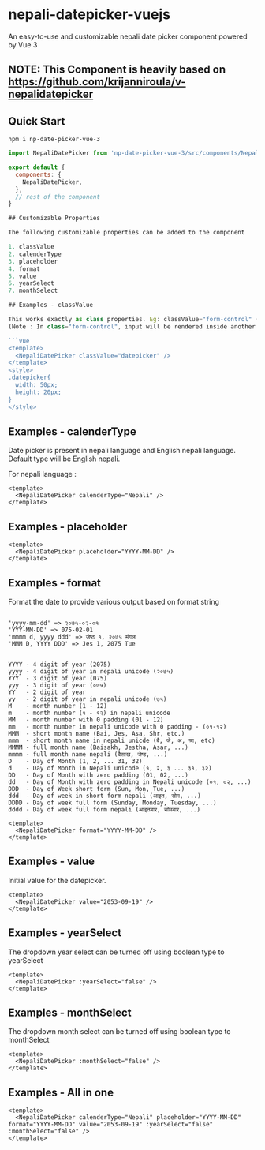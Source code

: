 # nepali-datepicker-vuejs

An easy-to-use and customizable nepali date picker component powered by Vue 3
## NOTE: This Component is heavily based on https://github.com/krijanniroula/v-nepalidatepicker

## Quick Start
```
npm i np-date-picker-vue-3
```

``` javascript
import NepaliDatePicker from 'np-date-picker-vue-3/src/components/NepaliDatePicker.vue';

export default {
  components: {
    NepaliDatePicker,
  },
  // rest of the component
}

## Customizable Properties

The following customizable properties can be added to the component

1. classValue
2. calenderType
3. placeholder
4. format
5. value
6. yearSelect
7. monthSelect

## Examples - classValue

This works exactly as class properties. Eg: classValue="form-control" (boostrap class)
(Note : In class="form-control", input will be rendered inside another input.)

```vue
<template>
  <NepaliDatePicker classValue="datepicker" />
</template>
<style>
.datepicker{
  width: 50px;
  height: 20px;
}
</style>
```


## Examples - calenderType

Date picker is present in nepali language and English nepali language.
Default type will be English nepali.

For nepali language :

```vue
<template>
  <NepaliDatePicker calenderType="Nepali" />
</template>

```

## Examples - placeholder

```vue
<template>
  <NepaliDatePicker placeholder="YYYY-MM-DD" />
</template>

```

## Examples - format

Format the date to provide various output based on format string

```vue

'yyyy-mm-dd' => २०७५-०२-०१
'YYY-MM-DD' => 075-02-01
'mmmm d, yyyy ddd' => जेष्ठ १, २०७५ मंगल
'MMM D, YYYY DDD' => Jes 1, 2075 Tue

```

```vue

YYYY - 4 digit of year (2075)
yyyy - 4 digit of year in nepali unicode (२०७५)
YYY  - 3 digit of year (075)
yyy  - 3 digit of year (०७५)
YY   - 2 digit of year
yy   - 2 digit of year in nepali unicode (७५)
M    - month number (1 - 12)
m    - month number (१ - १२) in nepali unicode
MM   - month number with 0 padding (01 - 12)
mm   - month number in nepali unicode with 0 padding - (०१-१२)
MMM  - short month name (Bai, Jes, Asa, Shr, etc.)
mmm  - short month name in nepali unicde (ब‍ै, जे, अ, श्रा, etc)
MMMM - full month name (Baisakh, Jestha, Asar, ...)
mmmm - full month name nepali (बैसाख, जेष्ठ, ...)
D    - Day of Month (1, 2, ... 31, 32)
d    - Day of Month in Nepali unicode (१, २, ३ ... ३१, ३२)
DD   - Day of Month with zero padding (01, 02, ...)
dd   - Day of Month with zero padding in Nepali unicode (०१, ०२, ...)
DDD  - Day of Week short form (Sun, Mon, Tue, ...)
ddd  - Day of week in short form nepali (आइत, सोम, ...)
DDDD - Day of week full form (Sunday, Monday, Tuesday, ...)
dddd - Day of week full form nepali (आइतबार, सोमबार, ...)

```

```vue
<template>
  <NepaliDatePicker format="YYYY-MM-DD" />
</template>

```

## Examples - value

Initial value for the datepicker.

```vue
<template>
  <NepaliDatePicker value="2053-09-19" />
</template>

```

## Examples - yearSelect

The dropdown year select can be turned off using boolean type to yearSelect

```vue
<template>
  <NepaliDatePicker :yearSelect="false" />
</template>

```

## Examples - monthSelect

The dropdown month select can be turned off using boolean type to monthSelect

```vue
<template>
  <NepaliDatePicker :monthSelect="false" />
</template>

```

## Examples - All in one

```vue
<template>
  <NepaliDatePicker calenderType="Nepali" placeholder="YYYY-MM-DD" format="YYYY-MM-DD" value="2053-09-19" :yearSelect="false" :monthSelect="false" />
</template>

```
